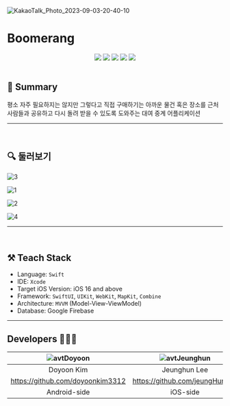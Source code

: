 ![KakaoTalk_Photo_2023-09-03-20-40-10](https://github.com/2023-Summer-Project/Boomerang_iOS/assets/103043741/7243cc34-4f85-474f-8cd2-e96bba98a3cd)

# **Boomerang**

<div align="center">
    <img src="https://img.shields.io/badge/iOS-000000?style=for-the-badge&logo=Apple&logoColor=white"/>
    <img src="https://img.shields.io/badge/Swift-F05138?style=for-the-badge&logo=Swift&logoColor=white"/>
    <img src="https://img.shields.io/badge/SwiftUI-3070F4?style=for-the-badge&logo=Swift&logoColor=white"/>
    <img src="https://img.shields.io/badge/UIKit-2396F3?style=for-the-badge&logo=uikit&logoColor=white"/>
    <img src="https://img.shields.io/badge/Firebase-FFCA28?style=for-the-badge&logo=Firebase&logoColor=white">
</div>

<br>

## 📝 **Summary**

평소 자주 필요하지는 않지만 그렇다고 직접 구매하기는 아까운 물건 혹은 장소를 근처 사람들과 공유하고 다시 돌려 받을 수 있도록 도와주는 대여 중계 어플리케이션

---

<br>

## **🔍 둘러보기**

![3](https://github.com/2023-Summer-Project/Boomerang_iOS/assets/103043741/ab1c68bf-44f8-438f-8265-14c39d7d812e)

![1](https://github.com/2023-Summer-Project/Boomerang_iOS/assets/103043741/74e28679-93b6-4f0e-b897-fa2430b203fc)

![2](https://github.com/2023-Summer-Project/Boomerang_iOS/assets/103043741/4001e2f5-9002-4699-b1b6-5fa045e45452)

![4](https://github.com/2023-Summer-Project/Boomerang_iOS/assets/103043741/fb502db8-05b8-4835-ab36-1b0ee9212fb7)

---

<br>

## **⚒️ Teach Stack**
- Language: `Swift`
- IDE: `Xcode`
- Target iOS Version: iOS 16 and above
- Framework: `SwiftUI`, `UIKit`, `WebKit`, `MapKit`, `Combine`
- Architecture: `MVVM` (Model-View-ViewModel)
- Database: Google Firebase

---

## Developers 🙋‍♂️🙋
|![avtDoyoon](https://avatars.githubusercontent.com/u/61890844?v=4)|![avtJeunghun](https://avatars.githubusercontent.com/u/103043741?v=4)|
|:---:|:---:|
|Doyoon Kim|Jeunghun Lee|
|https://github.com/doyoonkim3312|https://github.com/jeungHunLee|
|Android-side|iOS-side|